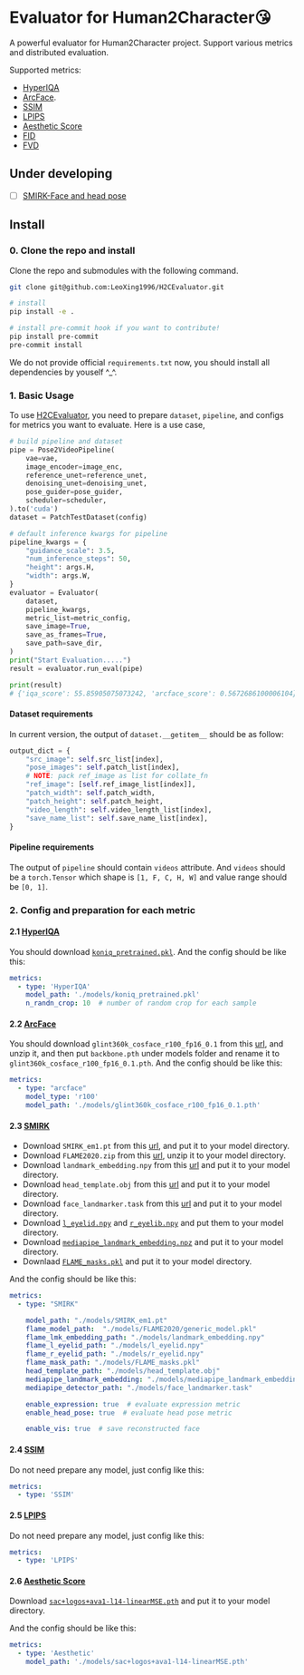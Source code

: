 # Evaluator for Human2Character😘

A powerful evaluator for Human2Character project. Support various metrics and distributed evaluation.

Supported metrics:
* [HyperIQA](https://github.com/SSL92/hyperIQA)
* [ArcFace](https://github.com/deepinsight/insightface/tree/master/recognition/arcface_torch).
* [SSIM](https://github.com/VainF/pytorch-msssim)
* [LPIPS](https://github.com/richzhang/PerceptualSimilarity)
* [Aesthetic Score](https://github.com/christophschuhmann/improved-aesthetic-predictor)
* [FID](https://github.com/NVlabs/stylegan2-ada-pytorch/blob/main/metrics/frechet_inception_distance.py)
* [FVD](https://github.com/wilson1yan/VideoGPT/blob/master/scripts/compute_fvd.py)

## Under developing

- [ ] [SMIRK-Face and head pose](https://github.com/georgeretsi/smirk)

## Install

### 0. Clone the repo and install

Clone the repo and submodules with the following command.

```bash
git clone git@github.com:LeoXing1996/H2CEvaluator.git

# install
pip install -e .

# install pre-commit hook if you want to contribute!
pip install pre-commit
pre-commit install
```

We do not provide official `requirements.txt` now, you should install all dependencies by youself ^_^.


### 1. Basic Usage

To use [H2CEvaluator](./H2CEvaluator/evaluator.py), you need to prepare `dataset`, `pipeline`, and configs for metrics you want to evaluate. Here is a use case,

```python
# build pipeline and dataset
pipe = Pose2VideoPipeline(
    vae=vae,
    image_encoder=image_enc,
    reference_unet=reference_unet,
    denoising_unet=denoising_unet,
    pose_guider=pose_guider,
    scheduler=scheduler,
).to('cuda')
dataset = PatchTestDataset(config)

# default inference kwargs for pipeline
pipeline_kwargs = {
    "guidance_scale": 3.5,
    "num_inference_steps": 50,
    "height": args.H,
    "width": args.W,
}
evaluator = Evaluator(
    dataset,
    pipeline_kwargs,
    metric_list=metric_config,
    save_image=True,
    save_as_frames=True,
    save_path=save_dir,
)
print("Start Evaluation.....")
result = evaluator.run_eval(pipe)

print(result)
# {'iqa_score': 55.85905075073242, 'arcface_score': 0.5672686100006104}
```

#### Dataset requirements

In current version, the output of `dataset.__getitem__` should be as follow:

```python
output_dict = {
    "src_image": self.src_list[index],
    "pose_images": self.patch_list[index],
    # NOTE: pack ref_image as list for collate_fn
    "ref_image": [self.ref_image_list[index]],
    "patch_width": self.patch_width,
    "patch_height": self.patch_height,
    "video_length": self.video_length_list[index],
    "save_name_list": self.save_name_list[index],
}
```

#### Pipeline requirements

The output of `pipeline` should contain `videos` attribute. And `videos` should be a `torch.Tensor` which shape is `[1, F, C, H, W]` and value range should be `[0, 1]`.

### 2. Config and preparation for each metric

#### 2.1 [HyperIQA](./H2CEvaluator/hyper_iqa.py)

You should download [`koniq_pretrained.pkl`](https://drive.google.com/file/d/1OOUmnbvpGea0LIGpIWEbOyxfWx6UCiiE/view). And the config should be like this:

```yaml
metrics:
  - type: 'HyperIQA'
    model_path: './models/koniq_pretrained.pkl'
    n_randn_crop: 10  # number of random crop for each sample
```

#### 2.2 [ArcFace](./H2CEvaluator/arcface.py)

You should download `glint360k_cosface_r100_fp16_0.1` from this [url](https://onedrive.live.com/?authkey=%21AFZjr283nwZHqbA&id=4A83B6B633B029CC%215577&cid=4A83B6B633B029CC), and unzip it, and then put `backbone.pth` under models folder and rename it to `glint360k_cosface_r100_fp16_0.1.pth`. And the config should be like this:

```yaml
metrics:
  - type: "arcface"
    model_type: 'r100'
    model_path: './models/glint360k_cosface_r100_fp16_0.1.pth'
```

#### 2.3 [SMIRK](./H2CEvaluator/smirk.py)

* Download `SMIRK_em1.pt` from this [url](https://drive.google.com/file/d/1T65uEd9dVLHgVw5KiUYL66NUee-MCzoE/view), and put it to your model directory.
* Download `FLAME2020.zip` from this [url](https://flame.is.tue.mpg.de/download.php), unzip it to your model directory.
* Download `landmark_embedding.npy` from this [url](https://github.com/georgeretsi/smirk/blob/main/assets/landmark_embedding.npy) and put it to your model directory.
* Download `head_template.obj` from this [url](https://github.com/georgeretsi/smirk/blob/main/assets/head_template.obj) and put it to your model directory.
* Download `face_landmarker.task` from this [url](https://storage.googleapis.com/mediapipe-models/face_landmarker/face_landmarker/float16/latest/face_landmarker.task) and put it to your model directory.
* Download [`l_eyelid.npy`](https://github.com/georgeretsi/smirk/blob/main/assets/l_eyelid.npy) and [`r_eyelib.npy`](https://github.com/georgeretsi/smirk/blob/main/assets/r_eyelid.npy) and put them to your model directory.
* Download [`mediapipe_landmark_embedding.npz`](https://github.com/georgeretsi/smirk/blob/main/assets/mediapipe_landmark_embedding/mediapipe_landmark_embedding.npz) and put it to your model directory.
* Downlaad [`FLAME_masks.pkl`](https://github.com/georgeretsi/smirk/blob/main/assets/FLAME_masks/FLAME_masks.pkl) and put it to your model directory.

And the config should be like this:

```yaml
metrics:
  - type: "SMIRK"

    model_path: "./models/SMIRK_em1.pt"
    flame_model_path:  "./models/FLAME2020/generic_model.pkl"
    flame_lmk_embedding_path: "./models/landmark_embedding.npy"
    flame_l_eyelid_path: "./models/l_eyelid.npy"
    flame_r_eyelid_path: "./models/r_eyelid.npy"
    flame_mask_path: "./models/FLAME_masks.pkl"
    head_template_path: "./models/head_template.obj"
    mediapipe_landmark_embedding: "./models/mediapipe_landmark_embedding.npz"
    mediapipe_detector_path: "./models/face_landmarker.task"

    enable_expression: true  # evaluate expression metric
    enable_head_pose: true  # evaluate head pose metric

    enable_vis: true  # save reconstructed face
```

#### 2.4 [SSIM](./H2CEvaluator/ssim.py)

Do not need prepare any model, just config like this:

```yaml
metrics:
  - type: 'SSIM'
```

#### 2.5 [LPIPS](./H2CEvaluator/lpips.py)

Do not need prepare any model, just config like this:

```yaml
metrics:
  - type: 'LPIPS'
```

#### 2.6 [Aesthetic Score](./H2CEvaluator/aesthetic.py)

Download [`sac+logos+ava1-l14-linearMSE.pth`](https://github.com/christophschuhmann/improved-aesthetic-predictor/blob/main/sac%2Blogos%2Bava1-l14-linearMSE.pth) and put it to your model directory.

And the config should be like this:

```yaml
metrics:
  - type: 'Aesthetic'
    model_path: './models/sac+logos+ava1-l14-linearMSE.pth'
```
